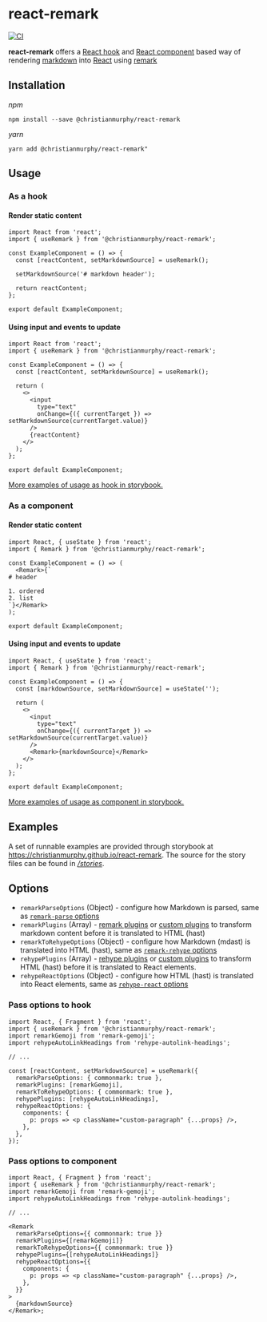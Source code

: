 # react-remark

[![CI](https://github.com/ChristianMurphy/react-remark/workflows/CI/badge.svg?branch=master)](https://github.com/ChristianMurphy/react-remark/actions?query=workflow%3ACI)

**react-remark** offers a [React hook](https://reactjs.org/docs/hooks-intro.html) and [React component](https://reactjs.org/docs/glossary.html#components) based way of rendering [markdown](https://commonmark.org/) into [React](https://reactjs.org) using [remark](https://github.com/remarkjs/remark)

## Installation

_npm_

```
npm install --save @christianmurphy/react-remark
```

_yarn_

```
yarn add @christianmurphy/react-remark"
```

## Usage

### As a hook

#### Render static content

```tsx
import React from 'react';
import { useRemark } from '@christianmurphy/react-remark';

const ExampleComponent = () => {
  const [reactContent, setMarkdownSource] = useRemark();

  setMarkdownSource('# markdown header');

  return reactContent;
};

export default ExampleComponent;
```

#### Using input and events to update

```tsx
import React from 'react';
import { useRemark } from '@christianmurphy/react-remark';

const ExampleComponent = () => {
  const [reactContent, setMarkdownSource] = useRemark();

  return (
    <>
      <input
        type="text"
        onChange={({ currentTarget }) => setMarkdownSource(currentTarget.value)}
      />
      {reactContent}
    </>
  );
};

export default ExampleComponent;
```

[More examples of usage as hook in storybook.](https://christianmurphy.github.io/react-remark/?path=/story/remark-hook--default)

### As a component

#### Render static content

```tsx
import React, { useState } from 'react';
import { Remark } from '@christianmurphy/react-remark';

const ExampleComponent = () => (
  <Remark>{`
# header

1. ordered
2. list
`}</Remark>
);

export default ExampleComponent;
```

#### Using input and events to update

```tsx
import React, { useState } from 'react';
import { Remark } from '@christianmurphy/react-remark';

const ExampleComponent = () => {
  const [markdownSource, setMarkdownSource] = useState('');

  return (
    <>
      <input
        type="text"
        onChange={({ currentTarget }) => setMarkdownSource(currentTarget.value)}
      />
      <Remark>{markdownSource}</Remark>
    </>
  );
};

export default ExampleComponent;
```

[More examples of usage as component in storybook.](https://christianmurphy.github.io/react-remark/?path=/story/remark-component--default)

## Examples

A set of runnable examples are provided through storybook at <https://christianmurphy.github.io/react-remark>.
The source for the story files can be found in [_/stories_](./stories).

## Options

- `remarkParseOptions` (Object) - configure how Markdown is parsed, same as [`remark-parse` options](https://github.com/remarkjs/remark/tree/master/packages/remark-parse#options)
- `remarkPlugins` (Array) - [remark plugins](https://github.com/remarkjs/remark/blob/master/doc/plugins.md) or [custom plugins](https://unifiedjs.com/learn/guide/create-a-plugin) to transform markdown content before it is translated to HTML (hast)
- `remarkToRehypeOptions` (Object) - configure how Markdown (mdast) is translated into HTML (hast), same as [`remark-rehype` options](https://github.com/remarkjs/remark-rehype#api)
- `rehypePlugins` (Array) - [rehype plugins](https://github.com/rehypejs/rehype/blob/master/doc/plugins.md) or [custom plugins](https://unifiedjs.com/learn/guide/create-a-plugin) to transform HTML (hast) before it is translated to React elements.
- `rehypeReactOptions` (Object) - configure how HTML (hast) is translated into React elements, same as [`rehype-react` options](https://github.com/rehypejs/rehype-react#options)

### Pass options to hook

```tsx
import React, { Fragment } from 'react';
import { useRemark } from '@christianmurphy/react-remark';
import remarkGemoji from 'remark-gemoji';
import rehypeAutoLinkHeadings from 'rehype-autolink-headings';

// ...

const [reactContent, setMarkdownSource] = useRemark({
  remarkParseOptions: { commonmark: true },
  remarkPlugins: [remarkGemoji],
  remarkToRehypeOptions: { commonmark: true },
  rehypePlugins: [rehypeAutoLinkHeadings],
  rehypeReactOptions: {
    components: {
      p: props => <p className="custom-paragraph" {...props} />,
    },
  },
});
```

### Pass options to component

```tsx
import React, { Fragment } from 'react';
import { useRemark } from '@christianmurphy/react-remark';
import remarkGemoji from 'remark-gemoji';
import rehypeAutoLinkHeadings from 'rehype-autolink-headings';

// ...

<Remark
  remarkParseOptions={{ commonmark: true }}
  remarkPlugins={[remarkGemoji]}
  remarkToRehypeOptions={{ commonmark: true }}
  rehypePlugins={[rehypeAutoLinkHeadings]}
  rehypeReactOptions={{
    components: {
      p: props => <p className="custom-paragraph" {...props} />,
    },
  }}
>
  {markdownSource}
</Remark>;
```
